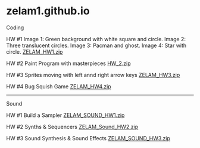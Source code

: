 # zelam1.github.io
Coding

HW #1
Image 1: Green background with white square and circle. 
Image 2: Three translucent circles. 
Image 3: Pacman and ghost. 
Image 4: Star with circle. 
[ZELAM_HW1.zip](https://github.com/zelam1/zelam1.github.io/files/7943200/ZELAM_HW1.zip)


HW #2
  Paint Program with masterpieces
  [HW_2.zip](https://github.com/zelam1/zelam1.github.io/files/7953180/HW_2.zip)


HW #3
Sprites moving with left annd right arrow keys
[ZELAM_HW3.zip](https://github.com/zelam1/zelam1.github.io/files/7998349/ZELAM_HW3.zip)


HW #4
Bug Squish Game
[ZELAM_HW4.zip](https://github.com/zelam1/zelam1.github.io/files/8075265/ZELAM_HW4.zip)

--------------------------------------------------------------------------------------------
Sound

HW #1
Build a Sampler [ZELAM_SOUND_HW1.zip](https://github.com/zelam1/zelam1.github.io/files/8118594/ZELAM_SOUND_HW1.zip)


HW #2
Synths & Sequencers [ZELAM_Sound_HW2.zip](https://github.com/zelam1/zelam1.github.io/files/8138296/ZELAM_Sound_HW2.zip)

HW #3 Sound Synthesis & Sound Effects [ZELAM_SOUND_HW3.zip](https://github.com/zelam1/zelam1.github.io/files/8182974/ZELAM_SOUND_HW3.zip)
